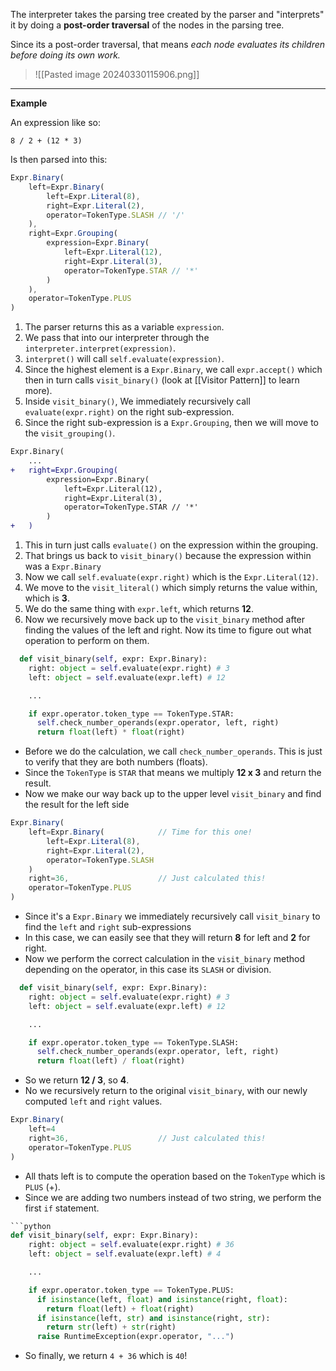 The interpreter takes the parsing tree created by the parser and "interprets" it by doing a **post-order traversal** of the nodes in the parsing tree.

Since its a post-order traversal, that means _each node evaluates its children before doing its own work._

>![[Pasted image 20240330115906.png]]

---
**Example**

An expression like so:
```
8 / 2 + (12 * 3)
```

Is then parsed into this:
```javascript
Expr.Binary(
    left=Expr.Binary(
	    left=Expr.Literal(8), 
	    right=Expr.Literal(2), 
	    operator=TokenType.SLASH // '/'
	),
    right=Expr.Grouping(
        expression=Expr.Binary(
	        left=Expr.Literal(12), 
	        right=Expr.Literal(3), 
	        operator=TokenType.STAR // '*'
	    )
    ),
    operator=TokenType.PLUS
)
```

1. The parser returns this as a variable `expression`.
2. We pass that into our interpreter through the `interpreter.interpret(expression)`.
3. `interpret()` will call `self.evaluate(expression)`.
4. Since the highest element is a `Expr.Binary`, we call `expr.accept()` which then in turn calls `visit_binary()` (look at [[Visitor Pattern]] to learn more).
5. Inside `visit_binary()`, We immediately recursively call `evaluate(expr.right)` on the right sub-expression.
6. Since the right sub-expression is a `Expr.Grouping`, then we will move to the `visit_grouping()`.

```diff
Expr.Binary(
	...
+	right=Expr.Grouping(
        expression=Expr.Binary(
	        left=Expr.Literal(12), 
	        right=Expr.Literal(3), 
	        operator=TokenType.STAR // '*'
	    )
+   )
```

1. This in turn just calls `evaluate()` on the expression within the grouping.
2. That brings us back to `visit_binary()` because the expression within was a `Expr.Binary` 
3. Now we call `self.evaluate(expr.right)` which is the `Expr.Literal(12)`.
4. We move to the `visit_literal()` which simply returns the value within, which is **3**.
5. We do the same thing with `expr.left`, which returns **12**.
6. Now we recursively move back up to the `visit_binary` method after finding the values of the left and right. Now its time to figure out what operation to perform on them.

```python
  def visit_binary(self, expr: Expr.Binary):
    right: object = self.evaluate(expr.right) # 3
    left: object = self.evaluate(expr.left) # 12

	...

    if expr.operator.token_type == TokenType.STAR:
      self.check_number_operands(expr.operator, left, right)
      return float(left) * float(right)
```

- Before we do the calculation, we call `check_number_operands`. This is just to verify that they are both numbers (floats).
- Since the `TokenType` is `STAR` that means we multiply **12 x 3** and return the result.
- Now we make our way back up to the upper level `visit_binary` and find the result for the left side

```js
Expr.Binary(
    left=Expr.Binary(            // Time for this one! 
	    left=Expr.Literal(8), 
	    right=Expr.Literal(2), 
	    operator=TokenType.SLASH
	)
    right=36,                    // Just calculated this!
    operator=TokenType.PLUS
)
```

- Since it's a `Expr.Binary` we immediately recursively call `visit_binary` to find the `left` and `right` sub-expressions
- In this case, we can easily see that they will return **8** for left and **2** for right.
- Now we perform the correct calculation in the `visit_binary` method depending on the operator, in this case its `SLASH` or division.

```python
  def visit_binary(self, expr: Expr.Binary):
    right: object = self.evaluate(expr.right) # 3
    left: object = self.evaluate(expr.left) # 12

	...

    if expr.operator.token_type == TokenType.SLASH:
      self.check_number_operands(expr.operator, left, right)
      return float(left) / float(right)
```

- So we return **12 / 3**, so **4**. 
- No we recursively return to the original `visit_binary`, with our newly computed `left` and `right` values.

```js
Expr.Binary(
    left=4
    right=36,                    // Just calculated this!
    operator=TokenType.PLUS
)
```

- All thats left is to compute the operation based on the `TokenType` which is `PLUS` (+).
- Since we are adding two numbers instead of two string, we perform the first `if` statement.

```python
```python
def visit_binary(self, expr: Expr.Binary):
    right: object = self.evaluate(expr.right) # 36
    left: object = self.evaluate(expr.left) # 4

	...

    if expr.operator.token_type == TokenType.PLUS:
      if isinstance(left, float) and isinstance(right, float):
        return float(left) + float(right)
      if isinstance(left, str) and isinstance(right, str):
        return str(left) + str(right)
      raise RuntimeException(expr.operator, "...")

```

- So finally, we return `4 + 36` which is `40`!